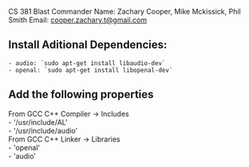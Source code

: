 CS 381
Blast Commander
Name: Zachary Cooper, Mike Mckissick, Phil Smith
Email: cooper.zachary.t@gmail.com

## Install Aditional Dependencies:  
	- audio: `sudo apt-get install libaudio-dev`  
	- openal: `sudo apt-get install libopenal-dev`  
## Add the following properties  
From GCC C++ Compiler -> Includes  
	- '/usr/include/AL'  
	- '/usr/include/audio'  
From GCC C++ Linker -> Libraries  
	- 'openal'  
	- 'audio'  